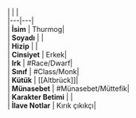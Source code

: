 |  |  |<br>|---|---|<br>| **İsim** | Thurmog|<br>| **Soyadı** | |<br>| **Hizip** | |<br>| **Cinsiyet** | Erkek|<br>| **Irk** | #Race/Dwarf|<br>| **Sınıf** | #Class/Monk|<br>| **Kütük** | [[Altbrück]]|<br>| **Münasebet** | #Münasebet/Müttefik|<br>| **Karakter Betimi** | |<br>| **İlave Notlar** | Kırık çıkıkçı|<br>